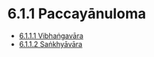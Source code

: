 # 6.1.1 Paccayānuloma

* [6.1.1.1 Vibhaṅgavāra](6.1.1/6.1.1.1.md)
* [6.1.1.2 Saṅkhyāvāra](6.1.1/6.1.1.2.md)
